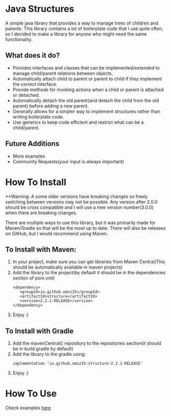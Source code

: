 # Java Structures

A simple java library that provides a way to manage trees of children and parents. This library contains a lot of boilerplate code that I use quite often, so I decided to make a library for anyone who might need the same functionality.

## What does it do?
- Provides interfaces and classes that can be implemented/extended to manage child/parent relations between objects.
- Automatically attach child to parent or parent to child if they implement the correct interface.
- Provide methods for invoking actions when a child or parent is attached or detached.
- Automatically detach the old parent(and detach the child from the old parent) before adding a new parent.
- Generally allows for a simpler way to implement structures rather than writing boilerplate code.
- Use generics to keep code efficient and restrict what can be a child/parent.

## Future Additions
- More examples
- Community Requests(your input is always important)

# How To Install
**Warning: A some older versions have breaking changes so freely switching between versions may not be possible. Any version after 2.0.0 should be cross compatible and I will use a new version number(3.0.0) when there are breaking changes.

There are multiple ways to use this library, but it was primarily made for Maven/Gradle so that will be the most up to date. There will also be releases on GitHub, but I would recommend using Maven.

## To Install with Maven:
1. In your project, make sure you can get libraries from Maven Central(This should be automatically available in maven projects)
2. Add the library to the project(by default it should be in the dependencies section of pom.xml)
   ```
   <dependency>
      <groupId>io.github.omzz15</groupId>
      <artifactId>structure</artifactId>
      <version>2.2.1-RELEASE</version>
   </dependency>
   ```
3. Enjoy :)

## To Install with Gradle
1. Add the mavenCentral() repository to the repositories section(it should be in build.gradle by default)
2. Add the library to the gradle using:
    ```
    implementation 'io.github.omzz15:structure:2.2.1-RELEASE'
    ```
3. Enjoy :)

# How To Use
Check examples [here](./src/test/java/examples)
